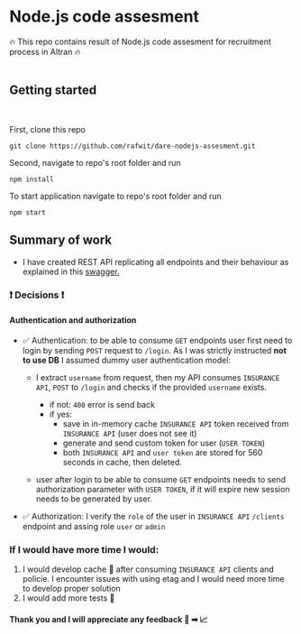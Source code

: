 # Node.js code assesment

🔥 This repo contains result of Node.js code assesment for recruitment process in Altran 🔥
<br/>
<br/>

## Getting started

<br/>

First, clone this repo

```
git clone https://github.com/rafwit/dare-nodejs-assesment.git
```

Second, navigate to repo's root folder and run

```
npm install
```

To start application navigate to repo's root folder and run

```
npm start
```

## Summary of work

- I have created REST API replicating all endpoints and their behaviour as explained in this [swagger.](https://dare-nodejs-assessment.herokuapp.com/assessment-swagger/)

### ❗️ Decisions ❗️

#### Authentication and authorization

- ✅ Authentication: to be able to consume `GET` endpoints user first need to login by sending `POST` request to `/login`. As I was strictly instructed **not to use DB** I assumed dummy user authentication model:

  - I extract `username` from request, then my API consumes `INSURANCE API`, `POST` to `/login` and checks if the provided `username` exists.

    - if not: `400` error is send back
    - if yes:
      - save in in-memory cache `INSURANCE API` token received from `INSURANCE API` (user does not see it)
      - generate and send custom token for user (`USER TOKEN`)
      - both `INSURANCE API` and `user token` are stored for 560 seconds in cache, then deleted.

  - user after login to be able to consume `GET` endpoints needs to send authorization parameter with `USER TOKEN`, if it will expire new session needs to be generated by user.

- ✅ Authorization: I verify the `role` of the user in `INSURANCE API` `/clients` endpoint and assing role `user` or `admin`

### If I would have more time I would:

1. I would develop cache 🧳 after consuming `INSURANCE API` clients and policie. I encounter issues with using etag and I would need more time to develop proper solution
2. I would add more tests 🧪

#### Thank you and I will appreciate any feedback 🧠 ➡︎ 📈
